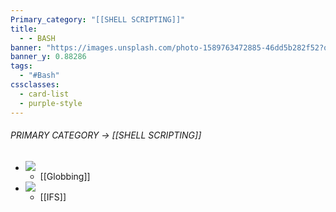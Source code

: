 ```yaml
---
Primary_category: "[[SHELL SCRIPTING]]"
title:
  - - BASH
banner: "https://images.unsplash.com/photo-1589763472885-46dd5b282f52?q=80&w=1748&auto=format&fit=crop&ixlib=rb-4.0.3&ixid=M3wxMjA3fDB8MHxwaG90by1wYWdlfHx8fGVufDB8fHx8fA%3D%3D"
banner_y: 0.88286
tags:
  - "#Bash"
cssclasses:
  - card-list
  - purple-style
---
```

###### PRIMARY CATEGORY → [[SHELL SCRIPTING]]

- ![](https://i.pinimg.com/736x/6b/e7/f7/6be7f7b015f91caab4a092f6f11de5a1.jpg)
	- [[Globbing]]
- ![](https://i.pinimg.com/736x/6b/e7/f7/6be7f7b015f91caab4a092f6f11de5a1.jpg)
	- [[IFS]]